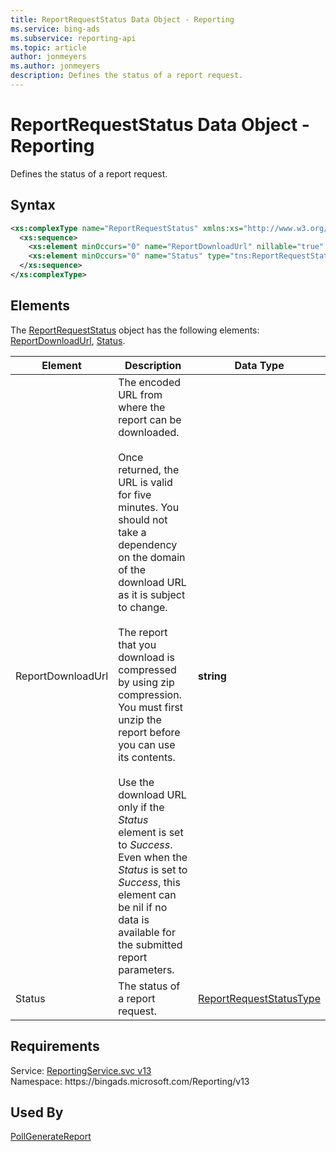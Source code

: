 ```yaml
---
title: ReportRequestStatus Data Object - Reporting
ms.service: bing-ads
ms.subservice: reporting-api
ms.topic: article
author: jonmeyers
ms.author: jonmeyers
description: Defines the status of a report request.
---
```

# ReportRequestStatus Data Object - Reporting
Defines the status of a report request.

## Syntax
```xml
<xs:complexType name="ReportRequestStatus" xmlns:xs="http://www.w3.org/2001/XMLSchema">
  <xs:sequence>
    <xs:element minOccurs="0" name="ReportDownloadUrl" nillable="true" type="xs:string" />
    <xs:element minOccurs="0" name="Status" type="tns:ReportRequestStatusType" />
  </xs:sequence>
</xs:complexType>
```

## <a name="elements"></a>Elements

The [ReportRequestStatus](reportrequeststatus.md) object has the following elements: [ReportDownloadUrl](#reportdownloadurl), [Status](#status).

|Element|Description|Data Type|
|-----------|---------------|-------------|
|<a name="reportdownloadurl"></a>ReportDownloadUrl|The encoded URL from where the report can be downloaded.<br/><br/>Once returned, the URL is valid for five minutes. You should not take a dependency on the domain of the download URL as it is subject to change.<br/><br/>The report that you download is compressed by using zip compression. You must first unzip the report before you can use its contents.<br/><br/>Use the download URL only if the *Status* element is set to *Success*. Even when the *Status* is set to *Success*, this element can be nil if no data is available for the submitted report parameters.|**string**|
|<a name="status"></a>Status|The status of a report request.|[ReportRequestStatusType](reportrequeststatustype.md)|

## Requirements
Service: [ReportingService.svc v13](https://reporting.api.bingads.microsoft.com/Api/Advertiser/Reporting/v13/ReportingService.svc)  
Namespace: https\://bingads.microsoft.com/Reporting/v13  

## Used By
[PollGenerateReport](pollgeneratereport.md)  
